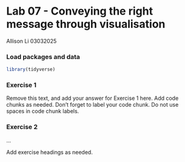 Lab 07 - Conveying the right message through visualisation
================
Allison Li
03032025

### Load packages and data

``` r
library(tidyverse) 
```

### Exercise 1

Remove this text, and add your answer for Exercise 1 here. Add code
chunks as needed. Don’t forget to label your code chunk. Do not use
spaces in code chunk labels.

### Exercise 2

…

Add exercise headings as needed.
